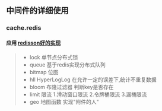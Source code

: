 ## 中间件的详细使用
### cache.redis
#### 应用   [redisson好的实现](https://github.com/redisson/redisson)
> * lock 单节点分布式锁
> * queue 基于redis实现分布式队列
> * bitmap 位图
> * hll HyperLogLog 在允许一定的误差下,统计不重复数据
> * bloom 布隆过滤器 判断key是否存在
> * limit 限流 1.滑动窗口限流 2.令牌桶限流 3.漏桶限流
> * geo 地图函数 实现"附件的人"